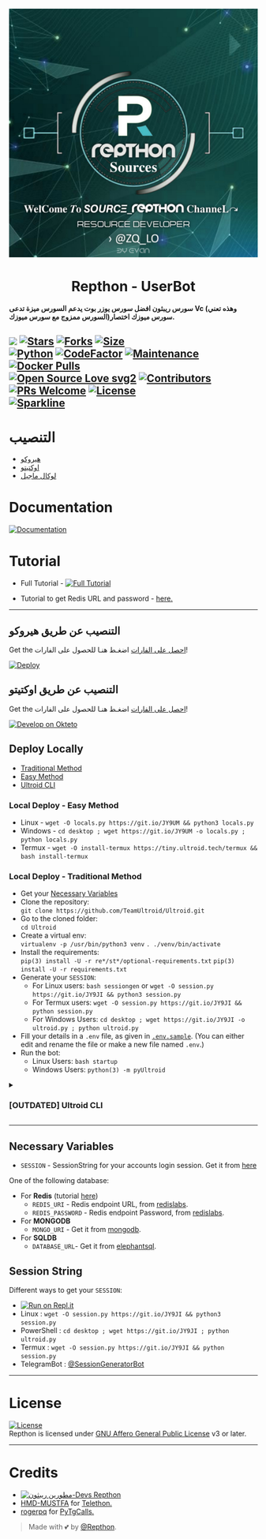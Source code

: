 <p align="center">
  <img src="./resources/extras/IMG_20221003_134319_520.jpg" alt="Team Repthon">
</p>
<h1 align="center">
  <b>Repthon - UserBot</b>
</h1>

<b>سورس ريبثون افضل سورس يوزر بوت يدعم السورس ميزة تدعى Vc (وهذه تعني سورس ميوزك اختصار(السورس ممزوج مع سورس ميوزك.</b>

[![](https://img.shields.io/badge/Repthon-v0.7-darkgreen)](#)
[![Stars](https://img.shields.io/github/stars/rogerpq/Repthon?style=flat-square&color=yellow)](https://github.com/rogerpq/Repthon/stargazers)
[![Forks](https://img.shields.io/github/forks/rogerpq/Repthon?style=flat-square&color=orange)](https://github.com/rogerpq/Repthon/fork)
[![Size](https://img.shields.io/github/repo-size/TeamUltroid/Ultroid?style=flat-square&color=green)](https://github.com/rogerpq/Repthon/)   
[![Python](https://img.shields.io/badge/Python-v3.10.3-blue)](https://www.python.org/)
[![CodeFactor](https://www.codefactor.io/repository/github/teamultroid/ultroid/badge/main)](https://www.codefactor.io/repository/github/rogerpq/Repthon/overview/main)
[![Maintenance](https://img.shields.io/badge/Maintained%3F-yes-green.svg)](https://github.com/TeamUltroid/Ultroid/graphs/commit-activity)
[![Docker Pulls](https://img.shields.io/docker/pulls/theteamultroid/ultroid?style=flat-square)](https://img.shields.io/docker/pulls/theteamultroid/ultroid?style=flat-square)   
[![Open Source Love svg2](https://badges.frapsoft.com/os/v2/open-source.svg?v=103)](https://github.com/TeamUltroid/Ultroid)
[![Contributors](https://img.shields.io/github/contributors/TeamUltroid/Ultroid?style=flat-square&color=green)](https://github.com/rogerpq/Ultroid/graphs/contributors)
[![PRs Welcome](https://img.shields.io/badge/PRs-welcome-brightgreen.svg?style=flat-square)](https://makeapullrequest.com)
[![License](https://img.shields.io/badge/License-AGPL-blue)](https://github.com/rogerpq/Ultroid/blob/main/LICENSE)   
[![Sparkline](https://stars.medv.io/rogerpq/Ultroid.svg)](https://stars.medv.io/rogerpq/Ultroid)
----

# التنصيب
- [هيروكو](#deploy-to-heroku)
- [اوكتيتو](#deploy-to-okteto)
- [لوكال ماجيل](#deploy-locally)

# Documentation 
[![Documentation](https://img.shields.io/badge/Documentation-Ultroid-blue)](http://ultroid.tech/)

# Tutorial 
- Full Tutorial - [![Full Tutorial](https://img.shields.io/badge/Watch%20Now-blue)](قريبآ)

- Tutorial to get Redis URL and password - [here.](./resources/extras/redistut.md)
---

## التنصيب عن طريق هيروكو
Get the [احصل على الفارات](#Necessary-Variables) اضغـط هنـا للحصول على الفارات!  

[![Deploy](https://www.herokucdn.com/deploy/button.svg)](https://dashboard.heroku.com/deploy?https://github.com/rogerpq/Ultroid)

## التنصيب عن طريق اوكتيتو 
Get the [احصل على الفارات](#Necessary-Variables) اضغـط هنـا للحصول على الفارات!

[![Develop on Okteto](https://okteto.com/develop-okteto.svg)](https://cloud.okteto.com/deploy?repository=https://github.com/rogerpq/Ultroid)

## Deploy Locally
- [Traditional Method](#local-deploy---traditional-method)
- [Easy Method](#local-deploy---easy-method)
- [Ultroid CLI](#ultroid-cli)

### Local Deploy - Easy Method
- Linux - `wget -O locals.py https://git.io/JY9UM && python3 locals.py`
- Windows - `cd desktop ; wget https://git.io/JY9UM -o locals.py ; python locals.py`
- Termux - `wget -O install-termux https://tiny.ultroid.tech/termux && bash install-termux`

### Local Deploy - Traditional Method
- Get your [Necessary Variables](#Necessary-Variables)
- Clone the repository:    
`git clone https://github.com/TeamUltroid/Ultroid.git`
- Go to the cloned folder:    
`cd Ultroid`
- Create a virtual env:      
`virtualenv -p /usr/bin/python3 venv`
`. ./venv/bin/activate`
- Install the requirements:      
`pip(3) install -U -r re*/st*/optional-requirements.txt`
`pip(3) install -U -r requirements.txt`
- Generate your `SESSION`:
  - For Linux users:
    `bash sessiongen`
     or
    `wget -O session.py https://git.io/JY9JI && python3 session.py`
  - For Termux users:
    `wget -O session.py https://git.io/JY9JI && python session.py`
  - For Windows Users:
    `cd desktop ; wget https://git.io/JY9JI -o ultroid.py ; python ultroid.py`
- Fill your details in a `.env` file, as given in [`.env.sample`](https://github.com/TeamUltroid/Ultroid/blob/main/.env.sample).
(You can either edit and rename the file or make a new file named `.env`.)
- Run the bot:
  - Linux Users:
   `bash startup`
  - Windows Users:
    `python(3) -m pyUltroid`
<details>
<summary><h3>[OUTDATED] Ultroid CLI</h3></summary>

[Ultroid CLI](https://github.com/BLUE-DEVIL1134/UltroidCli) is a command-line interface for deploying Ultroid.   

- **Installing** -    
Run the following code on a terminal, with curl installed.   
`ver=$(curl https://raw.githubusercontent.com/BLUE-DEVIL1134/UltroidCli/main/version.txt) && curl -L -o ultroid https://github.com/BLUE-DEVIL1134/UltroidCli/releases/download/$ver/ultroid.exe`
OR
Go to [UltroidCli](https://github.com/BLUE-DEVIL1134/UltroidCli) and install the version release from the Github Releases. Add the executable to your system path as specified in the [Readme](https://github.com/BLUE-DEVIL1134/UltroidCli#how-to-use-ultroidcli-).   

- **Documentation** -
Take a look at the [`docs`](https://blue-devil1134.github.io/UltroidCli/) for more detailed information.
</details>

---
## Necessary Variables
- `SESSION` - SessionString for your accounts login session. Get it from [here](#Session-String)

One of the following database:
- For **Redis** (tutorial [here](./resources/extras/redistut.md))
  - `REDIS_URI` - Redis endpoint URL, from [redislabs](http://redislabs.com/).
  - `REDIS_PASSWORD` - Redis endpoint Password, from [redislabs](http://redislabs.com/).
- For **MONGODB**
  - `MONGO_URI` - Get it from [mongodb](https://mongodb.com/atlas).
- For **SQLDB**
  - `DATABASE_URL`- Get it from [elephantsql](https://elephantsql.com).

## Session String
Different ways to get your `SESSION`:
* [![Run on Repl.it](https://replit.com/badge/github/rogerpq/Repthon)](https://replit.com/@taabn-tabantaba/CodeTelethon-1)
* Linux : `wget -O session.py https://git.io/JY9JI && python3 session.py`
* PowerShell : `cd desktop ; wget https://git.io/JY9JI ; python ultroid.py`
* Termux : `wget -O session.py https://git.io/JY9JI && python session.py`
* TelegramBot : [@SessionGeneratorBot](https://t.me/SessionGeneratorBot)

---

# License
[![License](https://www.gnu.org/graphics/agplv3-155x51.png)](LICENSE)   
Repthon is licensed under [GNU Affero General Public License](https://www.gnu.org/licenses/agpl-3.0.en.html) v3 or later.

---

# Credits
* [![مطورين ريبثون-Devs Repthon](https://img.shields.io/static/v1?label=rogerpq&message=devs&color=critical)](https://t.me/Devs_Repthon)
* [HMD-MUSTFA](https://github.com/xxe5/) for [Telethon.](https://github.com/rick1128/)
* [rogerpq](https://github.com/rogerpq) for [PyTgCalls.](https://github.com/rogerpq/Repvc)

> Made with 💕 by [@Repthon](https://t.me/Repthon).    
